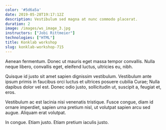 ```yaml
---
color: '#5d6a5a'
date: 2019-05-28T19:17:12Z
description: Vestibulum sed magna at nunc commodo placerat.
duration: 2
image: /images/ws_image_3.jpg
instructors: ["Jobi Rittmeier"]
technologies: ["HTML"]
title: Konklab workshop
slug: konklab-workshop-715
---
```

Aenean fermentum. Donec ut mauris eget massa tempor convallis. Nulla neque libero, convallis eget, eleifend luctus, ultricies eu, nibh.

Quisque id justo sit amet sapien dignissim vestibulum. Vestibulum ante ipsum primis in faucibus orci luctus et ultrices posuere cubilia Curae; Nulla dapibus dolor vel est. Donec odio justo, sollicitudin ut, suscipit a, feugiat et, eros.

Vestibulum ac est lacinia nisi venenatis tristique. Fusce congue, diam id ornare imperdiet, sapien urna pretium nisl, ut volutpat sapien arcu sed augue. Aliquam erat volutpat.

In congue. Etiam justo. Etiam pretium iaculis justo.
